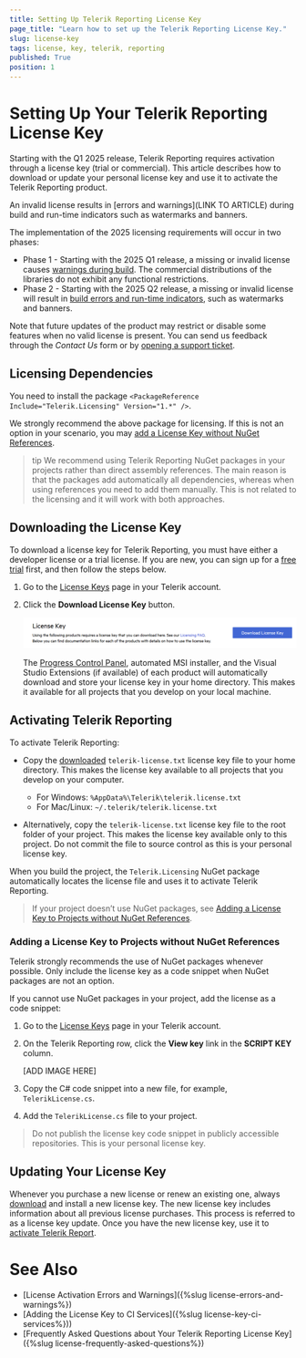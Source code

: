 ```yaml
---
title: Setting Up Telerik Reporting License Key
page_title: "Learn how to set up the Telerik Reporting License Key."
slug: license-key
tags: license, key, telerik, reporting
published: True
position: 1
---
```


# Setting Up Your Telerik Reporting License Key

Starting with the Q1 2025 release, Telerik Reporting requires activation through a license key (trial or commercial). This article describes how to download or update your personal license key and use it to activate the Telerik Reporting product.

An invalid license results in [errors and warnings](LINK TO ARTICLE) during build and run-time indicators such as watermarks and banners.

The implementation of the 2025 licensing requirements will occur in two phases:

- Phase 1 - Starting with the 2025 Q1 release, a missing or invalid license causes [warnings during build](#license-activation-errors-and-warnings). The commercial distributions of the libraries do not exhibit any functional restrictions.
- Phase 2 - Starting with the 2025 Q2 release, a missing or invalid license will result in [build errors and run-time indicators](#license-activation-errors-and-warnings), such as watermarks and banners.

Note that future updates of the product may restrict or disable some features when no valid license is present. You can send us feedback through the _Contact Us_ form or by [opening a support ticket](https://www.telerik.com/account/support-center/contact-us?utm_source=licensing&utm_medium=console&utm_campaign=no_references).

## Licensing Dependencies

You need to install the package `<PackageReference Include="Telerik.Licensing" Version="1.*" />`.

We strongly recommend the above package for licensing. If this is not an option in your scenario, you may [add a License Key without NuGet References](#adding-a-license-key-to-projects-without-nuget-references).

>tip We recommend using Telerik Reporting NuGet packages in your projects rather than direct assembly references. The main reason is that the packages add automatically all dependencies, whereas when using references you need to add them manually. This is not related to the licensing and it will work with both approaches.

## Downloading the License Key

To download a license key for Telerik Reporting, you must have either a developer license or a trial license. If you are new, you can sign up for a [free trial](https://www.telerik.com/account/trials) first, and then follow the steps below.

1. Go to the [License Keys](https://www.telerik.com/account/your-licenses/license-keys) page in your Telerik account.
1. Click the **Download License Key** button.

	![Download License Key](images/download-license-key.png)

	The [Progress Control Panel](https://www.telerik.com/download-trial-file/v2/control-panel), automated MSI installer, and the Visual Studio Extensions (if available) of each product will automatically download and store your license key in your home directory. This makes it available for all projects that you develop on your local machine.

## Activating Telerik Reporting

To activate Telerik Reporting:

* Copy the [downloaded](#downloading-the-license-key) `telerik-license.txt` license key file to your home directory. This makes the license key available to all projects that you develop on your computer.

	+ For Windows: `%AppData%\Telerik\telerik.license.txt`
	+ For Mac/Linux: `~/.telerik/telerik.license.txt`

* Alternatively, copy the `telerik-license.txt` license key file to the root folder of your project. This makes the license key available only to this project. Do not commit the file to source control as this is your personal license key.

When you build the project, the `Telerik.Licensing` NuGet package automatically locates the license file and uses it to activate Telerik Reporting.

> If your project doesn’t use NuGet packages, see [Adding a License Key to Projects without NuGet References](#adding-a-license-key-to-projects-without-nuget-references).

### Adding a License Key to Projects without NuGet References

Telerik strongly recommends the use of NuGet packages whenever possible. Only include the license key as a code snippet when NuGet packages are not an option.

If you cannot use NuGet packages in your project, add the license as a code snippet:

1. Go to the [License Keys](https://www.telerik.com/account/your-licenses/license-keys) page in your Telerik account.
1. On the Telerik Reporting row, click the __View key__ link in the __SCRIPT KEY__ column. 

	[ADD IMAGE HERE]

1. Copy the C# code snippet into a new file, for example, `TelerikLicense.cs`.
1. Add the `TelerikLicense.cs` file to your project.

> Do not publish the license key code snippet in publicly accessible repositories. This is your personal license key.

## Updating Your License Key

Whenever you purchase a new license or renew an existing one, always [download](#downloading-the-license-key) and install a new license key. The new license key includes information about all previous license purchases. This process is referred to as a license key update. Once you have the new license key, use it to [activate Telerik Report](#activating-telerik-reporting).

# See Also

* [License Activation Errors and Warnings]({%slug license-errors-and-warnings%})
* [Adding the License Key to CI Services]({%slug license-key-ci-services%}))
* [Frequently Asked Questions about Your Telerik Reporting License Key]({%slug license-frequently-asked-questions%})
